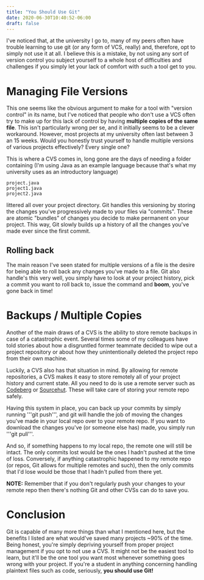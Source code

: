 ```yaml
---
title: "You Should Use Git"
date: 2020-06-30T10:40:52-06:00
draft: false
---
```

I've noticed that, at the university I go to, many of my peers often have trouble learning to use git (or any form of VCS, really) and, therefore, opt to simply not use it at all.
I believe this is a mistake, by not using any sort of version control you subject yourself to a whole host of difficulties and challenges if you simply let your lack of comfort with such a tool get to you.

# Managing File Versions
This one seems like the obvious argument to make for a tool with "version control" in its name, but I've noticed that people who don't use a VCS often try to make up for this lack of control by having **multiple copies of the same file**.
This isn't particularly wrong per se, and it initially seems to be a clever workaround.
However, most projects at my university often last between 3 an 15 weeks. Would you honestly trust yourself to handle multiple versions of various projects effectively?
Every single one?

This is where a CVS comes in, long gone are the days of needing a folder containing (I'm using Java as an example language because that's what my university uses as an introductory language)

	project.java
	project1.java
	project2.java

littered all over your project directory.
Git handles this versioning by storing the changes you've progressively made to your files via "commits". These are atomic "bundles" of changes you decide to make permanent on your project. This way, Git slowly builds up a history of all the changes you've made ever since the first commit.

## Rolling back
The main reason I've seen stated for multiple versions of a file is the desire for being able to roll back any changes you've made to a file. Git also handle's this very well, you simply have to look at your project history, pick a commit you want to roll back to, issue the command and **boom**, you've gone back in time!

# Backups / Multiple Copies
Another of the main draws of a CVS is the ability to store remote backups in case of a catastrophic event.
Several times some of my colleagues have told stories about how a disgruntled former teammate decided to wipe out a project repository or about how they unintentionally deleted the project repo from their own machine.

Luckily, a CVS also has that situation in mind.
By allowing for remote repositories, a CVS makes it easy to store remotely all of your project history and current state.
All you need to do is use a remote server such as [Codeberg](https://codeberg.org) or [Sourcehut](https://sr.ht).
These will take care of storing your remote repo safely.

Having this system in place, you can back up your commits by simply running '''git push''', and git will handle the job of moving the changes you've made in your local repo over to your remote repo. If you want to download the changes you've (or someone else has) made, you simply run '''git pull'''.

And so, if something happens to my local repo, the remote one will still be intact. The only commits lost would be the ones I hadn't pushed at the time of loss.
Conversely, if anything catastrophic happened to my remote repo (or repos, Git allows for multiple remotes and such), then the only commits that I'd lose would be those that I hadn't pulled from there yet.

**NOTE:** Remember that if you don't regularly push your changes to your remote repo then there's nothing Git and other CVSs can do to save you.

# Conclusion
Git is capable of many more things than what I mentioned here, but the benefits I listed are what would've saved many projects ~90% of the time.
Being honest, you're simply depriving yourself from proper project management if you opt to not use a CVS.
It might not be the easiest tool to learn, but it'll be the one tool you want most whenever something goes wrong with your project.
If you're a student in anything concerning handling plaintext files such as code, seriously, **you should use Git!**
